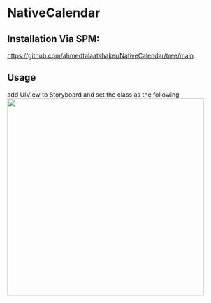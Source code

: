 # NativeCalendar

## Installation Via SPM:
https://github.com/ahmedtalaatshaker/NativeCalendar/tree/main

## Usage

add UIView to Storyboard and set the class as the following
      <img src="https://drive.google.com/file/d/1A8-FTyBDMHfMQ29K-jit8TkZcmC2Biak/view?usp=share_link.png" height="450">
